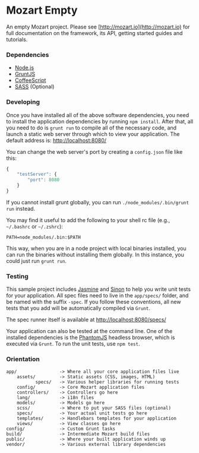 # Mozart Empty 

An empty Mozart project. Please see [http://mozart.io](http://mozart.io) for full documentation on the framework, its
API, getting started guides and tutorials.

### Dependencies
- [Node.js](http://nodejs.org/)
- [GruntJS](http://gruntjs.com/)
- [CoffeeScript](http://coffeescript.org/)
- [SASS](http://sass-lang.com/) (Optional)

### Developing
Once you have installed all of the above software dependencies, you need to install the application dependencies by
running `npm install`. After that,  all you need to do is `grunt run` to compile all of the necessary code, and launch
a static web server through which to view your application. The default address is:
[http://localhost:8080/](http://localhost:8080/)

You can change the web server's port by creating a `config.json` file like this:

```js
{
    "testServer": {
        "port": 8080
    }
}
```

If you cannot install grunt globally, you can run `./node_modules/.bin/grunt run` instead.

You may find it useful to add the following to your shell rc file (e.g., `~/.bashrc` or `~/.zshrc`):

```
PATH=node_modules/.bin:$PATH
```

This way, when you are in a node project with local binaries installed, you can run the binaries without installing them
globally. In this instance, you could just run `grunt run`.

### Testing
This sample project includes [Jasmine](https://github.com/pivotal/jasmine/wiki) and [Sinon](http://sinonjs.org/) to
help you write unit tests for your application. All spec files need to live in the `app/specs/` folder, and be named
with the suffix `-spec`. If you follow these conventions, all new tests that you add will be automatically compiled
via `Grunt`.

The spec runner itself is available at [http://localhost:8080/specs/](http://localhost:8080/specs/)

Your application can also be tested at the command line. One of the installed dependencies is the
[PhantomJS](http://phantomjs.org/) headless browser, which is executed via `Grunt`. To run the unit tests, use `npm
test`.

### Orientation
    app/                -> Where all your core application files live
        assets/         -> Static assets (CSS, images, HTML)
               specs/   -> Various helper libraries for running tests
        config/         -> Core Mozart application files
        controllers/    -> Controllers go here
        lang/           -> i18n files
        models/         -> Models go here
        scss/           -> Where to put your SASS files (optional)
        specs/          -> Your actual unit tests go here
        templates/      -> Handlebars templates for your application
        views/          -> View classes go here
    config/             -> Custom Grunt tasks
    build/              -> Intermediate Mozart build files
    public/             -> Where your built application winds up
    vendor/             -> Various external library dependencies
